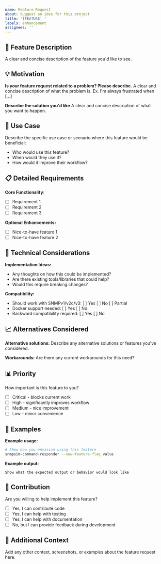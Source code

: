 ```yaml
---
name: Feature Request
about: Suggest an idea for this project
title: '[FEATURE] '
labels: enhancement
assignees: ''
---
```


## 🚀 Feature Description

A clear and concise description of the feature you'd like to see.

## 💡 Motivation

**Is your feature request related to a problem? Please describe.**
A clear and concise description of what the problem is. Ex. I'm always frustrated when [...]

**Describe the solution you'd like**
A clear and concise description of what you want to happen.

## 🎯 Use Case

Describe the specific use case or scenario where this feature would be beneficial:

- Who would use this feature?
- When would they use it?
- How would it improve their workflow?

## 📋 Detailed Requirements

**Core Functionality:**
- [ ] Requirement 1
- [ ] Requirement 2
- [ ] Requirement 3

**Optional Enhancements:**
- [ ] Nice-to-have feature 1
- [ ] Nice-to-have feature 2

## 🔧 Technical Considerations

**Implementation Ideas:**
- Any thoughts on how this could be implemented?
- Are there existing tools/libraries that could help?
- Would this require breaking changes?

**Compatibility:**
- Should work with SNMPv1/v2c/v3: [ ] Yes [ ] No [ ] Partial
- Docker support needed: [ ] Yes [ ] No
- Backward compatibility required: [ ] Yes [ ] No

## 📈 Alternatives Considered

**Alternative solutions:**
Describe any alternative solutions or features you've considered.

**Workarounds:**
Are there any current workarounds for this need?

## 📊 Priority

How important is this feature to you?
- [ ] Critical - blocks current work
- [ ] High - significantly improves workflow
- [ ] Medium - nice improvement
- [ ] Low - minor convenience

## 🎨 Examples

**Example usage:**
```bash
# Show how you envision using this feature
snmpsim-command-responder --new-feature-flag value
```

**Example output:**
```
Show what the expected output or behavior would look like
```

## 🤝 Contribution

Are you willing to help implement this feature?
- [ ] Yes, I can contribute code
- [ ] Yes, I can help with testing
- [ ] Yes, I can help with documentation
- [ ] No, but I can provide feedback during development

## 📝 Additional Context

Add any other context, screenshots, or examples about the feature request here.